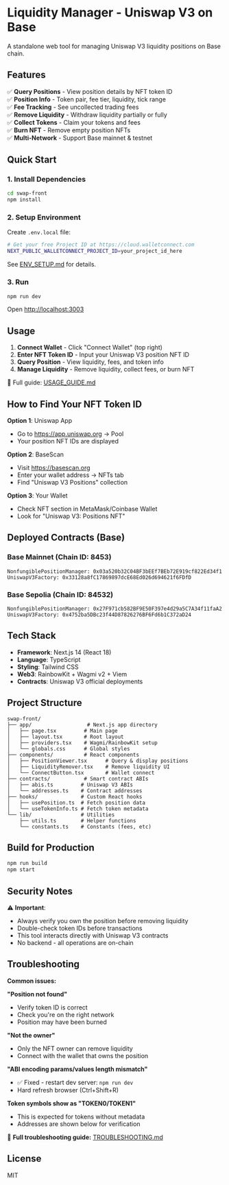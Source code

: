 # Liquidity Manager - Uniswap V3 on Base

A standalone web tool for managing Uniswap V3 liquidity positions on Base chain.

## Features

✅ **Query Positions** - View position details by NFT token ID  
✅ **Position Info** - Token pair, fee tier, liquidity, tick range  
✅ **Fee Tracking** - See uncollected trading fees  
✅ **Remove Liquidity** - Withdraw liquidity partially or fully  
✅ **Collect Tokens** - Claim your tokens and fees  
✅ **Burn NFT** - Remove empty position NFTs  
✅ **Multi-Network** - Support Base mainnet & testnet  

## Quick Start

### 1. Install Dependencies

```bash
cd swap-front
npm install
```

### 2. Setup Environment

Create `.env.local` file:

```bash
# Get your free Project ID at https://cloud.walletconnect.com
NEXT_PUBLIC_WALLETCONNECT_PROJECT_ID=your_project_id_here
```

See [ENV_SETUP.md](./ENV_SETUP.md) for details.

### 3. Run

```bash
npm run dev
```

Open [http://localhost:3003](http://localhost:3003)

## Usage

1. **Connect Wallet** - Click "Connect Wallet" (top right)
2. **Enter NFT Token ID** - Input your Uniswap V3 position NFT ID
3. **Query Position** - View liquidity, fees, and token info
4. **Manage Liquidity** - Remove liquidity, collect fees, or burn NFT

📖 Full guide: [USAGE_GUIDE.md](./USAGE_GUIDE.md)

## How to Find Your NFT Token ID

**Option 1**: Uniswap App
- Go to https://app.uniswap.org → Pool
- Your position NFT IDs are displayed

**Option 2**: BaseScan
- Visit https://basescan.org
- Enter your wallet address → NFTs tab
- Find "Uniswap V3 Positions" collection

**Option 3**: Your Wallet
- Check NFT section in MetaMask/Coinbase Wallet
- Look for "Uniswap V3: Positions NFT"

## Deployed Contracts (Base)

### Base Mainnet (Chain ID: 8453)
```
NonfungiblePositionManager: 0x03a520b32C04BF3bEEf7BEb72E919cf822Ed34f1
UniswapV3Factory: 0x33128a8fC17869897dcE68Ed026d694621f6FDfD
```

### Base Sepolia (Chain ID: 84532)
```
NonfungiblePositionManager: 0x27F971cb582BF9E50F397e4d29a5C7A34f11faA2
UniswapV3Factory: 0x4752ba5DBc23f44D87826276BF6Fd6b1C372aD24
```

## Tech Stack

- **Framework**: Next.js 14 (React 18)
- **Language**: TypeScript
- **Styling**: Tailwind CSS
- **Web3**: RainbowKit + Wagmi v2 + Viem
- **Contracts**: Uniswap V3 official deployments

## Project Structure

```
swap-front/
├── app/                  # Next.js app directory
│   ├── page.tsx         # Main page
│   ├── layout.tsx       # Root layout
│   ├── providers.tsx    # Wagmi/RainbowKit setup
│   └── globals.css      # Global styles
├── components/          # React components
│   ├── PositionViewer.tsx      # Query & display positions
│   ├── LiquidityRemover.tsx    # Remove liquidity UI
│   └── ConnectButton.tsx       # Wallet connect
├── contracts/           # Smart contract ABIs
│   ├── abis.ts         # Uniswap V3 ABIs
│   └── addresses.ts    # Contract addresses
├── hooks/              # Custom React hooks
│   ├── usePosition.ts  # Fetch position data
│   └── useTokenInfo.ts # Fetch token metadata
└── lib/                # Utilities
    ├── utils.ts        # Helper functions
    └── constants.ts    # Constants (fees, etc)
```

## Build for Production

```bash
npm run build
npm start
```

## Security Notes

⚠️ **Important**:
- Always verify you own the position before removing liquidity
- Double-check token IDs before transactions
- This tool interacts directly with Uniswap V3 contracts
- No backend - all operations are on-chain

## Troubleshooting

**Common issues:**

**"Position not found"**
- Verify token ID is correct
- Check you're on the right network
- Position may have been burned

**"Not the owner"**
- Only the NFT owner can remove liquidity
- Connect with the wallet that owns the position

**"ABI encoding params/values length mismatch"**
- ✅ Fixed - restart dev server: `npm run dev`
- Hard refresh browser (Ctrl+Shift+R)

**Token symbols show as "TOKEN0/TOKEN1"**
- This is expected for tokens without metadata
- Addresses are shown below for verification

📖 **Full troubleshooting guide:** [TROUBLESHOOTING.md](./TROUBLESHOOTING.md)

## License

MIT

